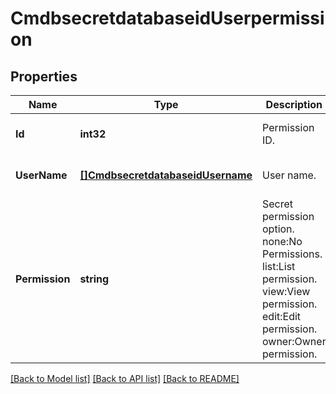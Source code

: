 # CmdbsecretdatabaseidUserpermission

## Properties
Name | Type | Description | Notes
------------ | ------------- | ------------- | -------------
**Id** | **int32** | Permission ID. | [optional] [default to null]
**UserName** | [**[]CmdbsecretdatabaseidUsername**](cmdbsecretdatabaseid_username.md) | User name. | [optional] [default to null]
**Permission** | **string** | Secret permission option.    none:No Permissions.    list:List permission.    view:View permission.    edit:Edit permission.    owner:Owner permission. | [optional] [default to null]

[[Back to Model list]](../README.md#documentation-for-models) [[Back to API list]](../README.md#documentation-for-api-endpoints) [[Back to README]](../README.md)



